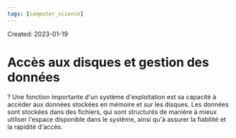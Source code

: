 ```yaml
---
tags: [computer_science] 
---
```

Created: 2023-01-19

# Accès aux disques et gestion des données
?
Une fonction importante d'un système d'exploitation est sa capacité à accéder aux données stockées en mémoire et sur les disques. Les données sont stockées dans des fichiers, qui sont structurés de manière à mieux utiliser l'espace disponible dans le système, ainsi qu'à assurer la fiabilité et la rapidité d'accès.
<!--SR:!2023-02-08,3,250-->